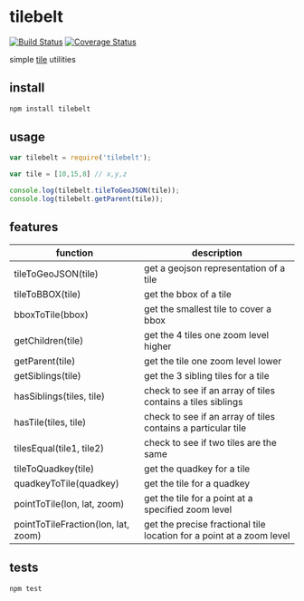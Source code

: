tilebelt
====
[![Build Status](https://travis-ci.org/mapbox/tilebelt.svg?branch=master)](https://travis-ci.org/mapbox/tilebelt) [![Coverage Status](https://coveralls.io/repos/mapbox/tilebelt/badge.svg?branch=use-tap)](https://coveralls.io/r/mapbox/tilebelt?branch=use-tap)

simple [tile](http://wiki.openstreetmap.org/wiki/Slippy_map_tilenames) utilities

## install

```bash
npm install tilebelt
```

## usage

```js
var tilebelt = require('tilebelt');

var tile = [10,15,8] // x,y,z

console.log(tilebelt.tileToGeoJSON(tile));
console.log(tilebelt.getParent(tile));
```

## features

function | description
---|---
tileToGeoJSON(tile) | get a geojson representation of a tile
tileToBBOX(tile) | get the bbox of a tile
bboxToTile(bbox) | get the smallest tile to cover a bbox
getChildren(tile) | get the 4 tiles one zoom level higher
getParent(tile) | get the tile one zoom level lower
getSiblings(tile) | get the 3 sibling tiles for a tile
hasSiblings(tiles, tile) | check to see if an array of tiles contains a tiles siblings
hasTile(tiles, tile) | check to see if an array of tiles contains a particular tile
tilesEqual(tile1, tile2) | check to see if two tiles are the same
tileToQuadkey(tile) | get the quadkey for a tile
quadkeyToTile(quadkey) | get the tile for a quadkey
pointToTile(lon, lat, zoom) | get the tile for a point at a specified zoom level
pointToTileFraction(lon, lat, zoom) | get the precise fractional tile location for a point at a zoom level

## tests

```bash
npm test
```
